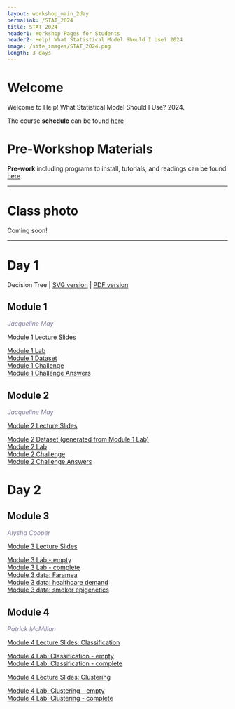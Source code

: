 ```yaml
---
layout: workshop_main_2day
permalink: /STAT_2024
title: STAT 2024
header1: Workshop Pages for Students
header2: Help! What Statistical Model Should I Use? 2024
image: /site_images/STAT_2024.png
length: 3 days
---
```


# Welcome <a id="welcome"></a>

Welcome to Help! What Statistical Model Should I Use? 2024. 

The course **schedule** can be found [here](https://bioinformaticsdotca.github.io/STAT_2024_schedule)

<!-- Meet your **faculty** [here]() -->

# Pre-Workshop Materials <a id="preworkshop"></a>

**Pre-work** including programs to install, tutorials, and readings can be found [here](https://forms.gle/Shvuh86BDhwMKDG26).

***

# Class photo

Coming soon!

***

# Day 1 <a id="day1"></a>

Decision Tree | [SVG version](https://drive.google.com/file/d/1DsPk8w8zIlNU5RrtwZeohetjc4yN-EhB/view?usp=sharing) | [PDF version](https://drive.google.com/file/d/1gicCSovyHgAbn4l60dHL3sAEF-AYLHRP/view?usp=sharing)  

##  Module 1

*<font color="#827e9c">Jacqueline May</font>*  

[Module 1 Lecture Slides](https://drive.google.com/file/d/13NcJR_WhQz1vYBAjwqbNY8aFlAJA11YK/view?usp=drive_link)  
<!-- [Module 1 Lecture Recording]()   -->
[Module 1 Lab](https://drive.google.com/file/d/1DrmpdZSCjgLW7PyzwI1tVkGXW_LR760h/view?usp=drive_link)  
[Module 1 Dataset](https://datadryad.org/stash/dataset/doi:10.5061/dryad.f6t39kj)  
[Module 1 Challenge](https://drive.google.com/file/d/1cFTRMvxytyf7rdWsuWRtw7tNEbbMpLv5/view?usp=sharing)  
[Module 1 Challenge Answers](https://drive.google.com/file/d/1fU4laImbz6XqDnJb77bqWb4tgCYWjYg9/view?usp=sharing)  

##  Module 2

*<font color="#827e9c">Jacqueline May</font>*  

[Module 2 Lecture Slides](https://drive.google.com/file/d/1aaz0oZXsdX_8p1RiOhgcmHLf8CW25CKp/view?usp=drive_link)  
<!-- [Module 2 Lecture Recording]()   -->
[Module 2 Dataset (generated from Module 1 Lab)](https://drive.google.com/file/d/1gKQt7N3eYkEiQ28xb0rU_meGO7qPRNV4/view?usp=sharing)  
[Module 2 Lab](https://drive.google.com/file/d/1hWPtO4H9LnbRQS_IKQQ8U4T_edVddrxq/view?usp=drive_link)  
[Module 2 Challenge](https://drive.google.com/file/d/1K_Pthd31dwpGZUJX84oNBR6Bdz3NVuil/view?usp=sharing)  
[Module 2 Challenge Answers](https://drive.google.com/file/d/1u31pCA2Y4ORT7lWFQdws9YPdLOL4Xfr2/view?usp=drive_link)  

# Day 2 <a id="day2"></a>

##  Module 3

*<font color="#827e9c">Alysha Cooper</font>*  

[Module 3 Lecture Slides](https://drive.google.com/file/d/1tL8V3YQ1iFUdwRQOAxqWS56yANCR_kZk/view?usp=sharing)  
<!-- [Module 3 Lecture Recording]()   -->
[Module 3 Lab - empty](https://drive.google.com/file/d/1QGYASQ3Xl2qreikF3q-6kkohYT40waNR/view?usp=drive_link)  
[Module 3 Lab - complete](https://drive.google.com/file/d/1DW_daNp5ZVosHP6aKT_3OrAF0KYYVb36/view?usp=drive_link)  
[Module 3 data: Faramea](https://drive.google.com/file/d/16qsmrRObE15cDXKh-8ptEpRGJ5J5lBkn/view?usp=drive_link)  
[Module 3 data: healthcare demand](https://drive.google.com/file/d/10kWtWDhbsO2iRbnrdNcERsJGBeAECXSz/view?usp=drive_link)  
[Module 3 data: smoker epigenetics](https://drive.google.com/file/d/1NwoNRPiIxpCOQqpdOtVlOke8a5G2Z3pr/view?usp=drive_link)  


##  Module 4

*<font color="#827e9c">Patrick McMillan</font>*  

[Module 4 Lecture Slides: Classification](https://drive.google.com/file/d/1CfFIOW9UpTAbI6B1aihF7atPWw5OmkXk/view?usp=drive_link)  
<!-- [Module 4 Lecture Recording]()   -->
[Module 4 Lab: Classification - empty](https://drive.google.com/file/d/1-xfoFb0i26V8OfkNBnnRyjnjV9Id2LJE/view?usp=drive_link)   
[Module 4 Lab: Classification - complete](https://drive.google.com/file/d/1MtnMvHtMIAoGB4_VTcNO7D4iz8jkOGJN/view?usp=drive_link)  

[Module 4 Lecture Slides: Clustering](https://drive.google.com/file/d/1ua6fFAoelblHpd8ycUQBkh3LVtFX3rON/view?usp=drive_link)  
<!-- [Module 4 Lecture Recording]()   -->
[Module 4 Lab: Clustering - empty](https://drive.google.com/file/d/1ZmYgwDvcWmVJNdXHbqzKD7IE193BoXVv/view?usp=drive_link)   
[Module 4 Lab: Clustering - complete](https://drive.google.com/file/d/1Yk4NDkA9Q0F1-u5TQST0v9dDtw0ll4Ps/view?usp=drive_link)  

<!-- # Day 3 <a id="day2"></a> -->

<!-- ##  Module 5 -->

<!-- *<font color="#827e9c">David Bujold</font>*   -->

<!-- [Module 5 Lecture Slides]()   -->
<!-- [Module 5 Lecture Recording]()   -->
<!-- [Module 5 Lab]()   -->
